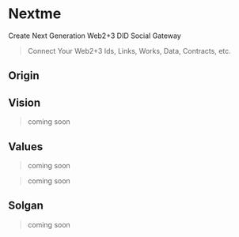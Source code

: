 # Nextme
Create Next Generation Web2+3 DID Social Gateway

> Connect Your Web2+3 Ids, Links, Works, Data, Contracts, etc.

## Origin


## Vision

> coming soon

## Values

> coming soon


> coming soon

## Solgan

> coming soon